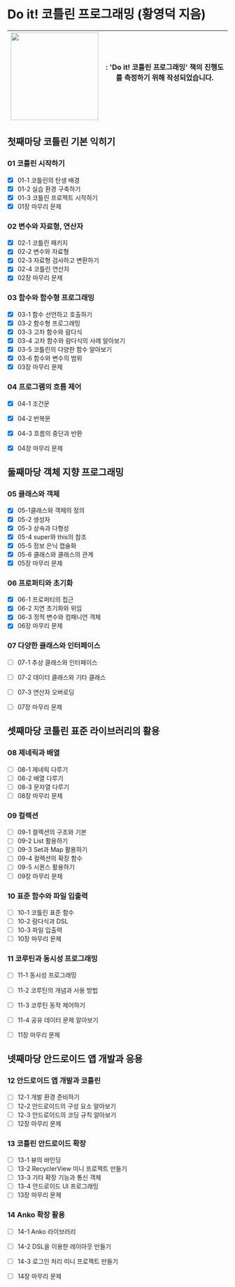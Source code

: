 # Do it! 코틀린 프로그래밍 (황영덕 지음)
|<img src="http://image.yes24.com/goods/74035266/800x0" width="200">| : **'Do it! 코틀린 프로그래밍'** 책의 진행도를 측정하기 위해 작성되었습니다. <br/><br/>|
|------|---|


## 첫째마당 코틀린 기본 익히기
### 01 코틀린 시작하기 
- [x] 01-1 코틀린의 탄생 배경 
- [x] 01-2 실습 환경 구축하기 
- [x] 01-3 코틀린 프로젝트 시작하기 
- [x] 01장 마무리 문제 

### 02 변수와 자료형, 연산자
- [x] 02-1 코틀린 패키지 
- [x] 02-2 변수와 자료형 
- [x] 02-3 자료형 검사하고 변환하기 
- [x] 02-4 코틀린 연산자 
- [x] 02장 마무리 문제 

### 03 함수와 함수형 프로그래밍 
- [x] 03-1 함수 선언하고 호출하기 
- [x] 03-2 함수형 프로그래밍 
- [x] 03-3 고차 함수와 람다식 
- [x] 03-4 고차 함수와 람다식의 사례 알아보기 
- [x] 03-5 코틀린의 다양한 함수 알아보기 
- [x] 03-6 함수와 변수의 범위 
- [x] 03장 마무리 문제 

### 04 프로그램의 흐름 제어 
- [x] 04-1 조건문 
- [x] 04-2 반복문 
- [x] 04-3 흐름의 중단과 반환 
- [x] 04장 마무리 문제 


## 둘째마당 객체 지향 프로그래밍
### 05 클래스와 객체 
- [x] 05-1클래스와 객체의 정의 
- [x] 05-2 생성자 
- [x] 05-3 상속과 다형성 
- [x] 05-4 super와 this의 참조 
- [x] 05-5 정보 은닉 캡슐화 
- [x] 05-6 클래스와 클래스의 관계 
- [x] 05장 마무리 문제 

### 06 프로퍼티와 초기화 
- [x] 06-1 프로퍼티의 접근 
- [x] 06-2 지연 초기화와 위임 
- [x] 06-3 정적 변수와 컴패니언 객체 
- [x] 06장 마무리 문제 

### 07 다양한 클래스와 인터페이스 
- [ ] 07-1 추상 클래스와 인터페이스 
- [ ] 07-2 데이터 클래스와 기타 클래스 
- [ ] 07-3 연산자 오버로딩 
- [ ] 07장 마무리 문제 


## 셋째마당 코틀린 표준 라이브러리의 활용
### 08 제네릭과 배열 
- [ ] 08-1 제네릭 다루기 
- [ ] 08-2 배열 다루기 
- [ ] 08-3 문자열 다루기 
- [ ] 08장 마무리 문제 

### 09 컬렉션 
- [ ] 09-1 컬렉션의 구조와 기본 
- [ ] 09-2 List 활용하기 
- [ ] 09-3 Set과 Map 활용하기 
- [ ] 09-4 컬렉션의 확장 함수 
- [ ] 09-5 시퀀스 활용하기 
- [ ] 09장 마무리 문제 

### 10 표준 함수와 파일 입출력 
- [ ] 10-1 코틀린 표준 함수 
- [ ] 10-2 람다식과 DSL 
- [ ] 10-3 파일 입출력 
- [ ] 10장 마무리 문제 

### 11 코루틴과 동시성 프로그래밍 
- [ ] 11-1 동시성 프로그래밍 
- [ ] 11-2 코루틴의 개념과 사용 방법 
- [ ] 11-3 코루틴 동작 제어하기 
- [ ] 11-4 공유 데이터 문제 알아보기 
- [ ] 11장 마무리 문제 


## 넷째마당 안드로이드 앱 개발과 응용
### 12 안드로이드 앱 개발과 코틀린 
- [ ] 12-1 개발 환경 준비하기 
- [ ] 12-2 안드로이드의 구성 요소 알아보기 
- [ ] 12-3 안드로이드의 코딩 규칙 알아보기 
- [ ] 12장 마무리 문제 

### 13 코틀린 안드로이드 확장 
- [ ] 13-1 뷰의 바인딩
- [ ] 13-2 RecyclerView 미니 프로젝트 만들기
- [ ] 13-3 기타 확장 기능과 통신 객체
- [ ] 13-4 안드로이드 UI 프로그래밍
- [ ] 13장 마무리 문제

### 14 Anko 확장 활용
- [ ] 14-1 Anko 라이브러리
- [ ] 14-2 DSL을 이용한 레이아웃 만들기
- [ ] 14-3 로그인 처리 미니 프로젝트 만들기
- [ ] 14장 마무리 문제

